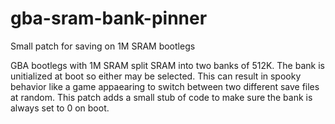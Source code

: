 # gba-sram-bank-pinner
Small patch for saving on 1M SRAM bootlegs

GBA bootlegs with 1M SRAM split SRAM into two banks of 512K. The bank is unitialized at boot so either may be selected. This can result in spooky behavior like a game appaearing to switch between two different save files at random. 
This patch adds a small stub of code to make sure the bank is always set to 0 on boot. 